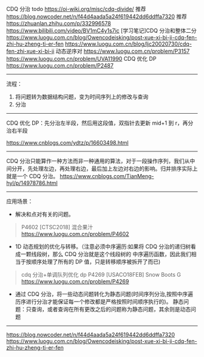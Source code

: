 CDQ 分治
todo https://oi-wiki.org/misc/cdq-divide/
推荐 https://blog.nowcoder.net/n/f44d4aada5a24f619442dd6ddffa7320
推荐 https://zhuanlan.zhihu.com/p/332996578
https://www.bilibili.com/video/BV1mC4y1s7ic
[学习笔记]CDQ 分治和整体二分 https://www.luogu.com.cn/blog/Owencodeisking/post-xue-xi-bi-ji-cdq-fen-zhi-hu-zheng-ti-er-fen
https://www.luogu.com.cn/blog/ljc20020730/cdq-fen-zhi-xue-xi-bi-ji
动态逆序对 https://www.luogu.com.cn/problem/P3157 https://www.luogu.com.cn/problem/UVA11990
CDQ 优化 DP https://www.luogu.com.cn/problem/P2487

---

流程：

1. 将问题转为数据结构问题，变为时间序列上的修改与查询
2. 分治

---

CDQ 优化 DP：先分治左半段，然后用这段值，双指针去更新 mid+1 到 r，再分治右半段

https://www.cnblogs.com/ydtz/p/16603498.html

---

CDQ 分治只能算作一种方法而非一种通用的算法，对于一段操作序列，我们从中间分开，先处理左边，再处理右边，最后加上左边对右边的影响。归并排序实际上就是一个 CDQ 分治。
https://www.cnblogs.com/TianMeng-hyl/p/14978786.html

---

应用场景：

- 解决和点对有关的问题。

> P4602 [CTSC2018] 混合果汁
> https://www.luogu.com.cn/problem/P4602

- 1D 动态规划的优化与转移。（注意必须中序遍历:如果将 CDQ 分治的递归树看成一颗线段树，那么 CDQ 分治就是这个线段树的 中序遍历函数，因此我们相当于按顺序处理了所有的 DP 值，只是转移顺序被拆开了而已)

> cdq 分治+单调队列优化 dp
> P4269 [USACO18FEB] Snow Boots G
> https://www.luogu.com.cn/problem/P4269

- 通过 CDQ 分治，将一些动态问题转化为静态问题(时间序列分治,按照中序遍历序进行分治才能保证每一个修改都是严格按照时间顺序执行的)。
  静态问题：只查询，或者查询在所有更改之后的问题称为静态问题，其余则是动态问题

---

https://blog.nowcoder.net/n/f44d4aada5a24f619442dd6ddffa7320
https://www.luogu.com.cn/blog/Owencodeisking/post-xue-xi-bi-ji-cdq-fen-zhi-hu-zheng-ti-er-fen
